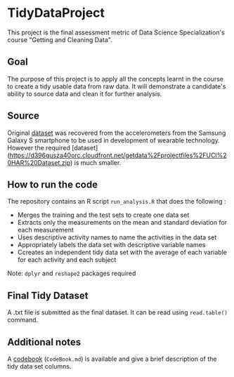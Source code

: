 # TidyDataProject
This project is the final assessment metric of Data Science Specialization's course "Getting and Cleaning Data".

## Goal
The purpose of this project is to apply all the concepts learnt in the course to create a tidy usable data from raw data. It will demonstrate a candidate's ability to source data and clean it for further analysis. 

## Source
Original [dataset](http://archive.ics.uci.edu/ml/datasets/Human+Activity+Recognition+Using+Smartphones) was recovered from the accelerometers from the Samsung Galaxy S smartphone to be used in development of wearable technology. However the required [dataset] (https://d396qusza40orc.cloudfront.net/getdata%2Fprojectfiles%2FUCI%20HAR%20Dataset.zip) is much smaller.

## How to run the code

The repository contains an R script `run_analysis.R` that does the following : 
-   Merges the training and the test sets to create one data set
-   Extracts only the measurements on the mean and standard deviation for each measurement
-   Uses descriptive activity names to name the activities in the data set
-   Appropriately labels the data set with descriptive variable names
-   Ccreates an independent tidy data set with the average of each variable for each activity and each subject

Note: `dplyr` and `reshape2` packages required

## Final Tidy Dataset

A .txt file is submitted as the final dataset. It can be read using `read.table()` command.

## Additional notes

A [codebook](https://github.com/ayrachism/TidyData/blob/master/CodeBook.md) (`CodeBook.md`) is available and give a brief description of the tidy data set columns.
